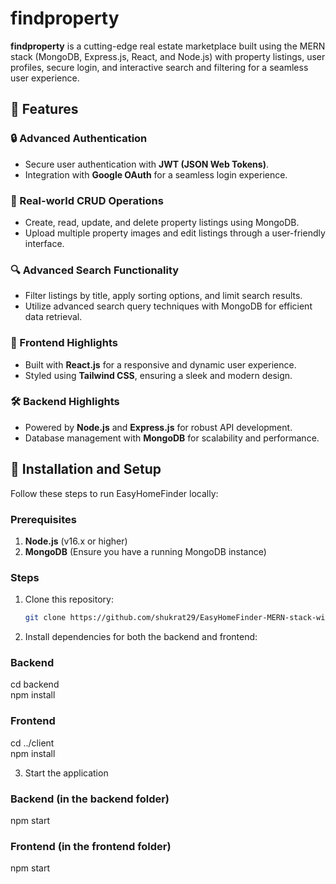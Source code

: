 # findproperty

**findproperty** is a cutting-edge real estate marketplace built using the MERN stack (MongoDB, Express.js, React, and Node.js) with property listings, user profiles, secure login, and interactive search and filtering for a seamless user experience.

## 🌟 Features

### 🔒 Advanced Authentication

- Secure user authentication with **JWT (JSON Web Tokens)**.
- Integration with **Google OAuth** for a seamless login experience.

### 🏡 Real-world CRUD Operations

- Create, read, update, and delete property listings using MongoDB.
- Upload multiple property images and edit listings through a user-friendly interface.

### 🔍 Advanced Search Functionality

- Filter listings by title, apply sorting options, and limit search results.
- Utilize advanced search query techniques with MongoDB for efficient data retrieval.

### 🎨 Frontend Highlights

- Built with **React.js** for a responsive and dynamic user experience.
- Styled using **Tailwind CSS**, ensuring a sleek and modern design.

### 🛠️ Backend Highlights

- Powered by **Node.js** and **Express.js** for robust API development.
- Database management with **MongoDB** for scalability and performance.

## 🚀 Installation and Setup

Follow these steps to run EasyHomeFinder locally:

### Prerequisites

1. **Node.js** (v16.x or higher)
2. **MongoDB** (Ensure you have a running MongoDB instance)

### Steps

1. Clone this repository:

   ```bash
   git clone https://github.com/shukrat29/EasyHomeFinder-MERN-stack-with-tailwindcss


   ```

2. Install dependencies for both the backend and frontend:

### Backend

cd backend  
npm install

### Frontend

cd ../client  
npm install

3. Start the application

### Backend (in the backend folder)

npm start

### Frontend (in the frontend folder)

npm start
